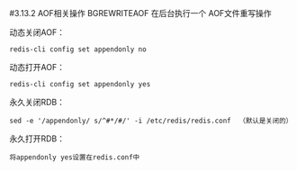 #3.13.2	AOF相关操作
	BGREWRITEAOF
在后台执行一个 AOF文件重写操作


动态关闭AOF：
	
	redis-cli config set appendonly no
动态打开AOF：

	redis-cli config set appendonly yes
永久关闭RDB：

	sed -e '/appendonly/ s/^#*/#/' -i /etc/redis/redis.conf  （默认是关闭的）
永久打开RDB：

	将appendonly yes设置在redis.conf中

